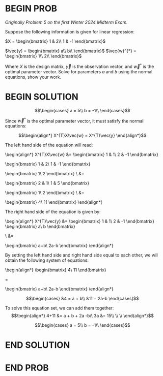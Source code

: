 # BEGIN PROB

_Originally Problem 5 on the first Winter 2024 Midterm Exam._

Suppose the following information is given for linear regression:

$X = \begin{bmatrix}
1 & 2\\
1 & -1
\end{bmatrix}$


$\vec{y} =
    \begin{bmatrix}
    a\\
    b\\
    \end{bmatrix}$ $\vec{w}^{*} =
    \begin{bmatrix}
    1\\
    2\\
    \end{bmatrix}$


Where $X$ is the design matrix, $\vec{y}$ is the observation vector, and
$\vec{w}^{*}$ is the optimal parameter vector. Solve for parameters $a$ and
$b$ using the normal equations, show your work.

# BEGIN SOLUTION

$$\begin{cases}
       a = 5\\
       b = -1\\ 
\end{cases}$$

Since $\vec{w}^{*}$ is the optimal parameter vector, it must satisfy the
normal equations: 

$$\begin{align*}
        X^{T}X\vec{w} = X^{T}\vec{y}
\end{align*}$$

The left hand side of the equation will read:

\begin{align*}
X^{T}X\vec{w} &=
\begin{bmatrix}
1 & 1\\
2 & -1
\end{bmatrix}

\begin{bmatrix}
1 & 2\\
1 & -1
\end{bmatrix}

\begin{bmatrix}
1\\
2
\end{bmatrix}
\\
&=


\begin{bmatrix}
2 & 1\\
1 & 5
\end{bmatrix}

\begin{bmatrix}
1\\
2
\end{bmatrix}
\\
&=

\begin{bmatrix}
4\\
11
\end{bmatrix}
\end{align*}

The right hand side of the equation is given by:

\begin{align*}
X^{T}\vec{y} &=
\begin{bmatrix}
1 & 1\\
2 & -1
\end{bmatrix}
\begin{bmatrix}
a\\
b
\end{bmatrix}

\\
&=

\begin{bmatrix}
a+b\\
2a-b
\end{bmatrix}
\end{align*}

By setting the left hand side and right hand side equal to each other,
we will obtain the following system of equations:

\begin{align*}
\begin{bmatrix}
4\\
11
\end{bmatrix}

=

\begin{bmatrix}
a+b\\
2a-b
\end{bmatrix}
\end{align*}

$$\begin{cases}
        &4 = a + b\\
        &11 = 2a-b
\end{cases}$$

To solve this equation set, we can add them together:
$$\begin{align*}
       4+11 &= a + b + 2a -b\\
       3a &= 15\\
       \\
       \\
\end{align*}$$

$$\begin{cases}
       a = 5\\
       b = -1\\ 
\end{cases}$$

# END SOLUTION

# END PROB